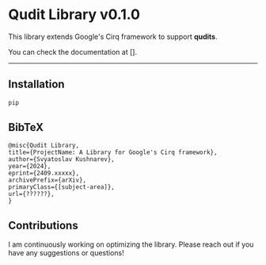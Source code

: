 # Qudit Library v0.1.0

This library extends Google's Cirq framework to support **qudits**.

You can check the documentation at [].

---

## Installation

```bash
pip
```

## BibTeX

```
@misc{Qudit Library,
title={ProjectName: A Library for Google's Cirq framework},
author={Svyatoslav Kushnarev},
year={2024},
eprint={2409.xxxxx},
archivePrefix={arXiv},
primaryClass={[subject-area]},
url={??????},
}
```

## Contributions

I am continuously working on optimizing the library. Please reach out if you have any suggestions or questions!
